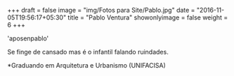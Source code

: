 +++
draft = false
image = "img/Fotos para Site/Pablo.jpg"
date = "2016-11-05T19:56:17+05:30"
title = "Pablo Ventura"
showonlyimage = false
weight = 6
+++


<!--more-->

'aposenpablo'

Se finge de cansado mas é o infantil falando ruindades.

*Graduando em Arquitetura e Urbanismo (UNIFACISA)
